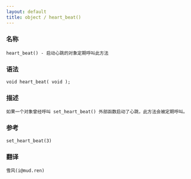 ```yaml
---
layout: default
title: object / heart_beat()
---
```


### 名称

    heart_beat() - 启动心跳的对象定期呼叫此方法

### 语法

    void heart_beat( void );

### 描述

    如果一个对象曾经呼叫 set_heart_beat() 外部函数启动了心跳，此方法会被定期呼叫。

### 参考

    set_heart_beat(3)

### 翻译

    雪风(i@mud.ren)
